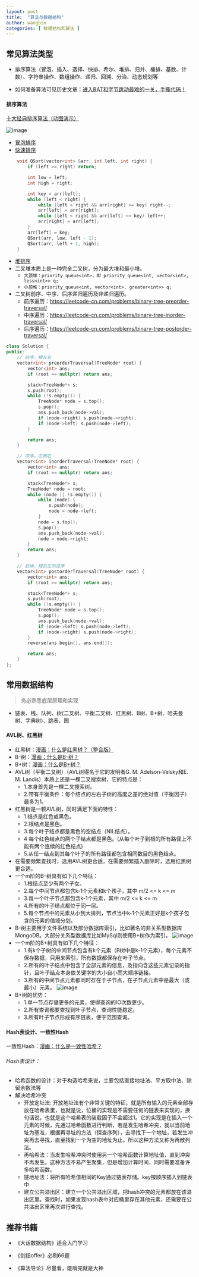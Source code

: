 ```yaml
---
layout: post
title:  "算法与数据结构"
author: wangbin
categories: [ 数据结构和算法 ]
---
```


## 常见算法类型

- 排序算法（冒泡、插入、选择、快排、希尔、堆排、归并、桶排、基数、计数）、字符串操作、数组操作、递归、回溯、分治、动态规划等

- 如何准备算法可见历史文章：[进入BAT和字节跳动最难的一关，手撕代码！](https://mp.weixin.qq.com/s?__biz=MzI2MTcxNjg5OA==&mid=2247483913&idx=1&sn=7038fe493411992bef3241336cc4fa82&chksm=ea576cc4dd20e5d2a40f846264a80669328160dbce734186b3c6e037f2c9d7871670d8d25b8f&scene=21#wechat_redirect)



#### 排序算法
[十大经典排序算法（动图演示）](https://www.cnblogs.com/onepixel/articles/7674659.html)

![image](/assets/images/排序算法.jpg)

- [冒泡排序](http://mp.weixin.qq.com/s?__biz=MzIxMjE5MTE1Nw==&mid=2653194666&idx=1&sn=69ce32870c0b981c40b1e124fbb6bba8&chksm=8c99fb70bbee72668cad223892ad362525d215e7f936458f99dd289eb82981099359310e9e54&scene=21#wechat_redirect)
- [快速排序](https://mp.weixin.qq.com/s?__biz=MzIxMjE5MTE1Nw==&mid=2653195042&idx=1&sn=2b0915cd2298be9f2163cc90a3d464da&chksm=8c99f9f8bbee70eef627d0f5e5b80a604221abb3a1b5617b397fa178582dcb063c9fb6f904b3&scene=21#wechat_redirect)
```cpp
    void QSort(vector<int> &arr, int left, int right) {
    	if (left >= right) return;

    	int low = left;
    	int high = right;

    	int key = arr[left];
    	while (left < right) {
    		while (left < right && arr[right] >= key) right--;
    		arr[left] = arr[right];
    		while (left < right && arr[left] <= key) left++;
    		arr[right] = arr[left];
    	}
    	arr[left] = key;
    	QSort(arr, low, left - 1);
    	QSort(arr, left + 1, high);
    }
```
- [堆排序](http://mp.weixin.qq.com/s?__biz=MzIxMjE5MTE1Nw==&mid=2653195208&idx=1&sn=e3d6559402148458f0a4993b47d8bc6f&chksm=8c99f912bbee7004625a0b204acc8484acbdf4f1b18953e7ff5acbea958ec002d8c8ea072792&scene=21#wechat_redirect)
- 二叉堆本质上是一种完全二叉树，分为最大堆和最小堆。
    - `大顶堆：priority_queue<int>，即 priority_queue<int, vector<int>, less<int>> q;`
    - `小顶堆：priority_queue<int, vector<int>, greater<int>> q;`
- 二叉树前序、中序、后序递归遍历及非递归遍历。
    - 前序遍历：https://leetcode-cn.com/problems/binary-tree-preorder-traversal/
    - 中序遍历：https://leetcode-cn.com/problems/binary-tree-inorder-traversal/
    - 后序遍历：https://leetcode-cn.com/problems/binary-tree-postorder-traversal/

```cpp
class Solution {
public:
    // 前序，根左右
    vector<int> preorderTraversal(TreeNode* root) {
        vector<int> ans;
        if (root == nullptr) return ans;

        stack<TreeNode*> s;
        s.push(root);
        while (!s.empty()) {
            TreeNode* node = s.top();
            s.pop();
            ans.push_back(node->val);
            if (node->right) s.push(node->right);
            if (node->left) s.push(node->left);
        }

        return ans;
    }

    // 中序，左根右
    vector<int> inorderTraversal(TreeNode* root) {
        vector<int> ans;
        if (root == nullptr) return ans;

        stack<TreeNode*> s;
        TreeNode* node = root;
        while (node || !s.empty()) {
            while (node) {
                s.push(node);
                node = node->left;
            }
            node = s.top();
            s.pop();
            ans.push_back(node->val);
            node = node->right;
        }
        return ans;
    }

    // 后续，根右左的逆序
    vector<int> postorderTraversal(TreeNode* root) {
        vector<int> ans;
        if (root == nullptr) return ans;

        stack<TreeNode*> s;
        s.push(root);
        while (!s.empty()) {
            TreeNode* node = s.top();
            s.pop();
            ans.push_back(node->val);
            if (node->left) s.push(node->left);
            if (node->right) s.push(node->right);
        }
        reverse(ans.begin(), ans.end());

        return ans;
    }
};
```


## 常用数据结构
> 务必熟悉底层原理和实现

- 链表、栈、队列、树(二叉树、平衡二叉树、红黑树、B树、B+树、哈夫曼树、字典树)、跳表、图

#### AVL树、红黑树
- 红黑树：[漫画：什么是红黑树？（整合版）](https://mp.weixin.qq.com/s?__biz=MzIxMjE5MTE1Nw==&mid=2653204996&idx=2&sn=ecf932d2db8cb6e4fcb841a2b6a5bfba&chksm=8c99c0debbee49c86dc8e82a2d195389a93e81d8e5ca8af7d4dd2eec5c7fe209038c91444964&scene=21#wechat_redirect)
- B-树：[漫画：什么是B-树？](https://mp.weixin.qq.com/s?__biz=MzIxMjE5MTE1Nw==&mid=2653190965&idx=1&sn=53f78fa037386f85531832cd5322d2a0&chksm=8c9909efbbee80f90512f0c36356c31cc74c388c46388dc2317d43c8f8597298f233ca9c29e9&scene=21#wechat_redirect)
- B+树：[漫画：什么是B+树？](https://mp.weixin.qq.com/s?__biz=MzIxMjE5MTE1Nw==&mid=2653191027&idx=1&sn=4ba22e3ec8bd149f69fc0aba72e4347e&chksm=8c9909a9bbee80bfa1d8497ff0525df130414c1731b5aa5287bf16ea1cf86c8d8e6f20782184&scene=21#wechat_redirect)
- AVL树（平衡二叉树）（AVL树得名于它的发明者G. M. Adelson-Velsky和E. M. Landis）本质上还是一棵二叉搜索树，它的特点是：
    - 1.本身首先是一棵二叉搜索树。
    - 2.带有平衡条件：每个结点的左右子树的高度之差的绝对值（平衡因子）最多为1。
- 红黑树是一颗AVL树，同时满足下面的特性：
    - 1.结点是红色或黑色。
    - 2.根结点是黑色。
    - 3.每个叶子结点都是黑色的空结点（NIL结点）。
    - 4 每个红色结点的两个子结点都是黑色。(从每个叶子到根的所有路径上不能有两个连续的红色结点)
    - 5.从任一结点到其每个叶子的所有路径都包含相同数目的黑色结点。
- 在需要频繁查找时，选用AVL树更合适，在需要频繁插入删除时，选用红黑树更合适。
- 一个m阶的B-树具有如下几个特征：
    - 1.根结点至少有两个子女。
    - 2.每个中间节点都包含k-1个元素和k个孩子，其中 m/2 <= k <= m
    - 3.每一个叶子节点都包含k-1个元素，其中 m/2 <= k <= m
    - 4.所有的叶子结点都位于同一层。
    - 5.每个节点中的元素从小到大排列，节点当中k-1个元素正好是k个孩子包含的元素的值域分划。
- B-树主要用于文件系统以及部分数据库索引，比如著名的非关系型数据库MongoDB。大部分关系型数据库比如MySql则使用B+树作为索引。
![image](/assets/images/B树.jpg)
- 一个m阶的B+树具有如下几个特征：
    - 1.有k个子树的中间节点包含有k个元素（B树中是k-1个元素），每个元素不保存数据，只用来索引，所有数据都保存在叶子节点。
    - 2.所有的叶子结点中包含了全部元素的信息，及指向含这些元素记录的指针，且叶子结点本身依关键字的大小自小而大顺序链接。
    - 3.所有的中间节点元素都同时存在于子节点，在子节点元素中是最大（或最小）元素。
![image](/assets/images/B+树.jpg)
- B+树的优势：
    - 1.单一节点存储更多的元素，使得查询的IO次数更少。
    - 2.所有查询都要查找到叶子节点，查询性能稳定。
    - 3.所有叶子节点形成有序链表，便于范围查询。

#### Hash表设计、一致性Hash
一致性Hash：[漫画：什么是一致性哈希？](https://mp.weixin.qq.com/s?__biz=MzIxMjE5MTE1Nw==&mid=2653191083&idx=1&sn=c68c8bb7e18c4d46b85666be10e9ef50&chksm=8c990971bbee80675b6cd0ac3c2c17546cd434c3636616e559ca5cf10d1815c3aed24bfd3c83&scene=21#wechat_redirect)
###### Hash表设计：
- 哈希函数的设计：对于构造哈希来说，主要包括直接地址法、平方取中法、除留余数法等
- 解决哈希冲突
    - 开放定址法: 开放地址法有个非常关键的特征，就是所有输入的元素全部存放在哈希表里，也就是说，位桶的实现是不需要任何的链表来实现的，换句话说，也就是这个哈希表的装载因子不会超过1。它的实现是在插入一个元素的时候，先通过哈希函数进行判断，若是发生哈希冲突，就以当前地址为基准，根据再寻址的方法（探查序列），去寻找下一个地址，若发生冲突再去寻找，直至找到一个为空的地址为止。所以这种方法又称为再散列法。
    - 再哈希法：当发生哈希冲突时使用另一个哈希函数计算地址值，直到冲突不再发生。这种方法不易产生聚集，但是增加计算时间，同时需要准备许多哈希函数。
    - 链地址法：将所有哈希值相同的Key通过链表存储。key按顺序插入到链表中
    - 建立公共溢出区：建立一个公共溢出区域，把hash冲突的元素都放在该溢出区里。查找时，如果发现hash表中对应桶里存在其他元素，还需要在公共溢出区里再次进行查找。


## 推荐书籍

- 《大话数据结构》适合入门学习

- 《剑指offer》必刷66题

- 《算法导论》尽量看，能啃完就是大神